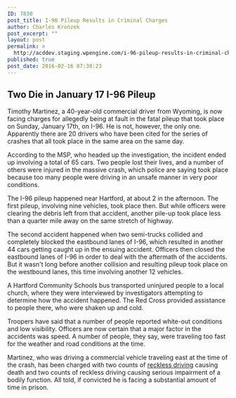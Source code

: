 ```yaml
---
ID: 7830
post_title: I-96 Pileup Results in Criminal Charges
author: Charles Kronzek
post_excerpt: ""
layout: post
permalink: >
  http://acddev.staging.wpengine.com/i-96-pileup-results-in-criminal-charges.html
published: true
post_date: 2016-02-16 07:38:23
---
```

<h2><b>Two Die in January 17 I-96 Pileup</b></h2>
<span style="font-weight: 400;">Timothy Martinez, a 40-year-old commercial driver from Wyoming, is now facing charges for allegedly being at fault in the fatal pileup that took place on Sunday, January 17th, on I-96. He is not, however, the only one. Apparently there are 20 drivers who have been cited for the series of crashes that all took place in the same area on the same day.</span><!--more-->

<span style="font-weight: 400;">According to the MSP, who headed up the investigation, the incident ended up involving a total of 65 cars. Two people lost their lives, and a number of others were injured in the massive crash, which police are saying took place because too many people were driving in an unsafe manner in very poor conditions.</span>

<span style="font-weight: 400;">The I-96 pileup happened near Hartford, at about 2 in the afternoon. The first pileup, involving nine vehicles, took place then. But while officers were clearing the debris left from that accident, another pile-up took place less than a quarter mile away on the same stretch of highway. </span>

The second accident happened when two semi-trucks collided and completely blocked the eastbound lanes of I-96, which resulted in another 44 cars getting caught up in the ensuing accident. Officers then closed the eastbound lanes of I-96 in order to deal with the aftermath of the accidents. But it wasn't long before another collision and resulting pileup took place on the westbound lanes, this time involving another 12 vehicles.

<span style="font-weight: 400;">A Hartford Community Schools bus transported uninjured people to a local church, where they were interviewed by investigators attempting to determine how the accident happened. The Red Cross provided assistance to people there, who were shaken up and cold.</span>

<span style="font-weight: 400;">Troopers have said that a number of people reported white-out conditions and low visibility. Officers are now certain that a major factor in the accidents was speed. A number of people, they say, were traveling too fast for the weather and road conditions at the time.</span>

<span style="font-weight: 400;">Martinez, who was driving a commercial vehicle traveling east at the time of the crash, has been charged with two counts of <a href="http://acddev.staging.wpengine.com/motor-vehicle-charges.html" target="_blank">reckless driving</a> causing death and two counts of reckless driving causing serious impairment of a bodily function. All told, if convicted he is facing a substantial amount of time in prison.</span>